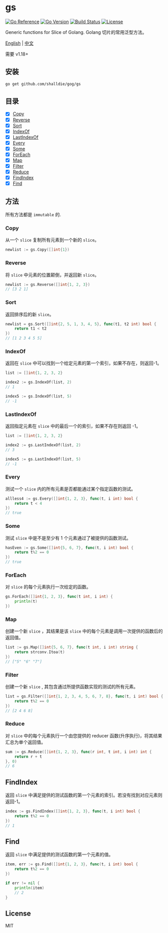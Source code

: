 # gs

[![Go Reference](https://pkg.go.dev/badge/github.com/shalldie/gog.svg)](https://pkg.go.dev/github.com/shalldie/gog)
[![Go Version](https://img.shields.io/github/go-mod/go-version/shalldie/gog?label=go&logo=go&style=flat-square)](https://github.com/shalldie/gog)
[![Build Status](https://img.shields.io/github/workflow/status/shalldie/gog/ci?label=test&logo=github&style=flat-square)](https://github.com/shalldie/gog/actions)
[![License](https://img.shields.io/github/license/shalldie/gog?logo=github&style=flat-square)](https://github.com/shalldie/gog)

Generic functions for Slice of Golang. Golang 切片的常用泛型方法。

[English](./README.md) | [中文](./README.zh-CN.md)

需要 v1.18+

## 安装

```bash
go get github.com/shalldie/gog/gs
```

## 目录

- [x] [Copy](#Copy)
- [x] [Reverse](#Reverse)
- [x] [Sort](#Sort)
- [x] [IndexOf](#IndexOf)
- [x] [LastIndexOf](#LastIndexOf)
- [x] [Every](#Every)
- [x] [Some](#Some)
- [x] [ForEach](#ForEach)
- [x] [Map](#Map)
- [x] [Filter](#Filter)
- [x] [Reduce](#Reduce)
- [x] [FindIndex](#FindIndex)
- [x] [Find](#Find)

## 方法

所有方法都是 `immutable` 的.

### Copy

从一个 `slice` 复制所有元素到一个新的 `slice`。

```go
newlist := gs.Copy([]int{1})
```

### Reverse

将 `slice` 中元素的位置颠倒，并返回新 `slice`。

```go
newlist := gs.Reverse([]int{1, 2, 3})
// [3 2 1]
```

### Sort

返回排序后的新 `slice`。

```go
newlist = gs.Sort([]int{2, 5, 1, 3, 4, 5}, func(t1, t2 int) bool {
    return t1 < t2
})
// [1 2 3 4 5 5]
```

### IndexOf

返回在 `slice` 中可以找到一个给定元素的第一个索引，如果不存在，则返回-1。

```go
list := []int{1, 2, 3, 2}

index2 := gs.IndexOf(list, 2)
// 1

index5 := gs.IndexOf(list, 5)
// -1
```

### LastIndexOf

返回指定元素在 `slice` 中的最后一个的索引，如果不存在则返回 -1。

```go
list := []int{1, 2, 3, 2}

index2 := gs.LastIndexOf(list, 2)
// 3

index5 := gs.LastIndexOf(list, 5)
// -1
```

### Every

测试一个 `slice` 内的所有元素是否都能通过某个指定函数的测试。

```go
allless4 := gs.Every([]int{1, 2, 3}, func(t, i int) bool {
    return t < 4
})
// true
```

### Some

测试 `slice` 中是不是至少有 1 个元素通过了被提供的函数测试。

```go
hasEven := gs.Some([]int{5, 6, 7}, func(t, i int) bool {
    return t%2 == 0
})
// true
```

### ForEach

对 `slice` 的每个元素执行一次给定的函数。

```go
gs.ForEach([]int{1, 2, 3}, func(t int, i int) {
    println(t)
})

```

### Map

创建一个新 `slice` ，其结果是该 `slice` 中的每个元素是调用一次提供的函数后的返回值。

```go
list := gs.Map([]int{5, 6, 7}, func(t int, i int) string {
    return strconv.Itoa(t)
})
// ["5" "6" "7"]
```

### Filter

创建一个新 `slice` , 其包含通过所提供函数实现的测试的所有元素。

```go
list = gs.Filter([]int{1, 2, 3, 4, 5, 6, 7, 8}, func(t, i int) bool {
    return t%2 == 0
})
// [2 4 6 8]
```

### Reduce

对 `slice` 中的每个元素执行一个由您提供的 reducer 函数(升序执行)，将其结果汇总为单个返回值。

```go
sum := gs.Reduce([]int{1, 2, 3}, func(r int, t int, i int) int {
    return r + t
}, 0)
// 6
```

## FindIndex

返回 `slice` 中满足提供的测试函数的第一个元素的索引。若没有找到对应元素则返回-1。

```go
index := gs.FindIndex([]int{1, 2, 3}, func(t, i int) bool {
    return t%2 == 0
})
// 1
```

## Find

返回 `slice` 中满足提供的测试函数的第一个元素的值。

```go
item, err := gs.Find([]int{1, 2, 3}, func(t, i int) bool {
    return t%2 == 0
})

if err != nil {
    println(item)
    // 2
}
```

## License

MIT
